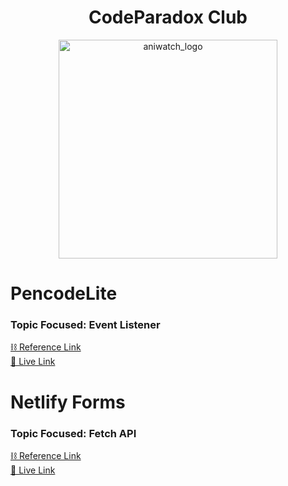 <h1 style="text-align: center;">CodeParadox Club</h1>

<p align="center">
  <a href="https://codeparadox.pages.dev">
    <img 
      src="https://bg-so-1.zippyimage.com/2024/10/17/ec7c9f0c47ca0c1f770ebe667e8ec731.jpg" 
      alt="aniwatch_logo" 
      width="350" 
      height="350"
      decoding="async"
      fetchpriority="high"
    />
  </a>
</p>

# PencodeLite

### Topic Focused: Event Listener

[⛓️ Reference Link](https://developer.mozilla.org/en-US/docs/Web/API/EventTarget/addEventListener)
<br>
[🔗 Live Link](https://pencodelite.netlify.app/)

# Netlify Forms

### Topic Focused: Fetch API

[⛓️ Reference Link](https://developer.mozilla.org/en-US/docs/Web/API/Fetch_API/Using_Fetch)
<br>
[🔗 Live Link](https://netlifyforms-xyz.netlify.app/)
